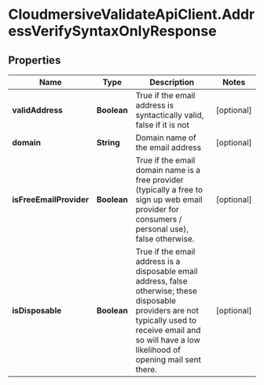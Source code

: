 # CloudmersiveValidateApiClient.AddressVerifySyntaxOnlyResponse

## Properties
Name | Type | Description | Notes
------------ | ------------- | ------------- | -------------
**validAddress** | **Boolean** | True if the email address is syntactically valid, false if it is not | [optional] 
**domain** | **String** | Domain name of the email address | [optional] 
**isFreeEmailProvider** | **Boolean** | True if the email domain name is a free provider (typically a free to sign up web email provider for consumers / personal use), false otherwise. | [optional] 
**isDisposable** | **Boolean** | True if the email address is a disposable email address, false otherwise; these disposable providers are not typically used to receive email and so will have a low likelihood of opening mail sent there. | [optional] 


